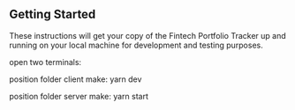 ## Getting Started

These instructions will get your copy of the Fintech Portfolio Tracker up and running on your local machine for development and testing purposes.

open two terminals:

position folder client 
make: yarn dev

position folder server
make: yarn start
